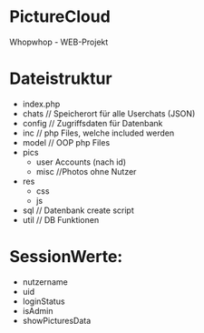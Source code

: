 # PictureCloud

Whopwhop - WEB-Projekt

# Dateistruktur

- index.php
- chats         // Speicherort für alle Userchats (JSON)
- config        // Zugriffsdaten für Datenbank
- inc           // php Files, welche included werden
- model         // OOP php Files
- pics
    - user Accounts (nach id)
    - misc //Photos ohne Nutzer
- res
    - css
    - js
- sql           // Datenbank create script
- util          // DB Funktionen


# SessionWerte:

- nutzername
- uid
- loginStatus
- isAdmin
- showPicturesData
